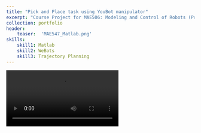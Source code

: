 ```yaml
---
title: "Pick and Place task using YouBot manipulator"
excerpt: "Course Project for MAE506: Modeling and Control of Robots (Prof. Hyunglae Lee)"
collection: portfolio
header:
    teaser:  'MAE547_Matlab.png'
skills:
    skill1: Matlab
    skill2: WeBots
    skill3: Trajectory Planning
---
```



<video src="/images/PickandPlace_vid1_compressed.mp4" controls="controls" style="max-width: 730px;">
</video>








